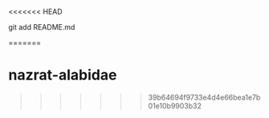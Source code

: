 <<<<<<< HEAD




git add README.md

 
=======
# nazrat-alabidae
>>>>>>> 39b64694f9733e4d4e66bea1e7b01e10b9903b32
